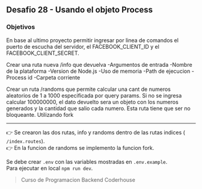 ## Desafio 28 - Usando el objeto Process

### Objetivos

En base al ultimo proyecto permitir ingresar por linea de comandos el puerto de escucha del servidor, el FACEBOOK_CLIENT_ID y el FACEBOOK_CLIENT_SECRET.

Crear una ruta nueva /info que devuelva
-Argumentos de entrada
-Nombre de la plataforma
-Version de Node.js
-Uso de memoria
-Path de ejecucion
-Process id
-Carpeta corriente

Crear un ruta /randoms que permite calcular una cant de numeros aleatorios de 1 a 1000 especificada por query params. Si no se ingresa calcular 100000000, el dato devuelto sera un objeto con los numeros generados y la cantidad que salio cada numero. Esta ruta tiene que ser no bloqueante. Utilizando fork

---

:point_right: Se crearon las dos rutas, info y randoms dentro de las rutas indices ( `/index.routes`).  
:point_right: En la funcion de randoms se implemento la funcion fork.

Se debe crear `.env` con las variables mostradas en `.env.example`.  
Para ejecutar en local `npm run dev`.

> Curso de Programacion Backend Coderhouse
